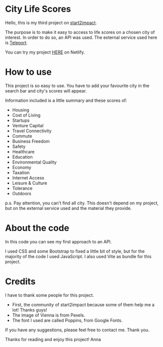 # City Life Scores
Hello, this is my third project on <a href="https://www.start2impact.it/">start2impact</a>.

The purpose is to make it easy to access to life scores on a chosen city of interest. In order to do so, an API was used. The external service used here is <a href="https://developers.teleport.org/api/">Teleport</a>.

You can try my project <a href="https://citypollution-s2i-annamiolato.netlify.app/">HERE</a> on Netlify.

# How to use
This project is so easy to use. You have to add your favourite city in the search bar and city's scores will appear.

Information included is a little summary and these scores of:
- Housing
- Cost of Living
- Startups
- Venture Capital
- Travel Connectivity
- Commute
- Business Freedom
- Safety
- Healthcare
- Education
- Environmental Quality
- Economy
- Taxation
- Internet Access
- Leisure & Culture
- Tolerance
- Outdoors

p.s. Pay attention, you can't find all city. This doesn't depend on my project, but on the external service used and the material they provide.


# About the code
In this code you can see my first approach to an API.

I used CSS and some Bootstrap to fixed a little bit of style, but for the majority of the code I used JavaScript.
I also used Vite as bundle for this project.

# Credits
I have to thank some people for this project.

- First, the community of start2impact because some of them help me a lot! Thanks guys!
- The image of Vienna is from Pexels.
- The font I used are called Poppins, from Google Fonts.


If you have any suggestions, please feel free to contact me. Thank you.

Thanks for reading and enjoy this project!
Anna


